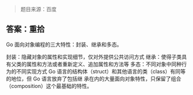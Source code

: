 > 题目来源：百度

## 答案：重拾

Go 面向对象编程的三大特性：封装、继承和多态。

封装：隐藏对象的属性和实现细节，仅对外提供公共访问方式
继承：使得子类具有父类的属性和方法或者重新定义、追加属性和方法等
多态：不同对象中同种行为的不同实现方式
Go 语言的结构体（struct）和其他语言的类（class）有同等的地位，但 Go 语言放弃了包括继
承在内的大量面向对象特性，只保留了组合（composition）这个最基础的特性。